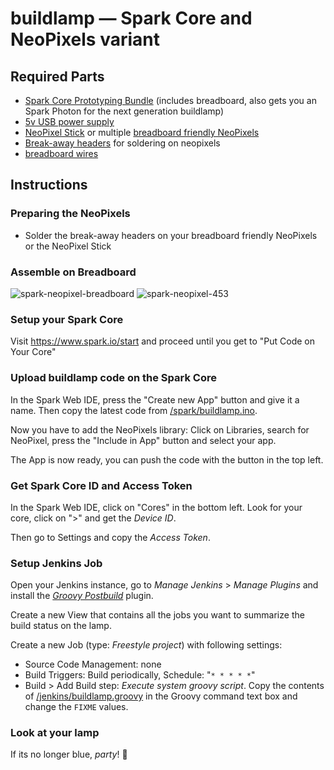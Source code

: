 # buildlamp — Spark Core and NeoPixels variant
## Required Parts

* [Spark Core Prototyping Bundle](https://store.spark.io/?product=prototyping-bundle) (includes breadboard, also gets you an Spark Photon for the next generation buildlamp)
* [5v USB power supply](http://www.adafruit.com/products/501)
* [NeoPixel Stick](http://www.adafruit.com/products/1426) or multiple [breadboard friendly NeoPixels](http://www.adafruit.com/products/1312)
* [Break-away headers](http://www.adafruit.com/products/392) for soldering on neopixels
* [breadboard wires](http://www.adafruit.com/products/153)

## Instructions

### Preparing the NeoPixels
* Solder the break-away headers on your breadboard friendly NeoPixels or the NeoPixel Stick

### Assemble on Breadboard
![spark-neopixel-breadboard](https://cloud.githubusercontent.com/assets/172415/5819579/32925982-a0bf-11e4-972f-549e74845e50.png) ![spark-neopixel-453](https://cloud.githubusercontent.com/assets/172415/5835355/d44bec72-a167-11e4-91bf-c99b1a6cf410.jpg)

### Setup your Spark Core
Visit https://www.spark.io/start and proceed until you get to "Put Code on Your Core"

### Upload buildlamp code on the Spark Core
In the Spark Web IDE, press the "Create new App" button and give it a name.
Then copy the latest code from [/spark/buildlamp.ino](../spark/buildlamp.ino). 

Now you have to add the NeoPixels library: Click on Libraries, search for NeoPixel, press the "Include in App" button and select your app.

The App is now ready, you can push the code with the button in the top left.

### Get Spark Core ID and Access Token

In the Spark Web IDE, click on "Cores" in the bottom left. Look for your core, click on ">" and get the _Device ID_.

Then go to Settings and copy the _Access Token_.

### Setup Jenkins Job

Open your Jenkins instance, go to _Manage Jenkins_ > _Manage Plugins_ and install the [_Groovy Postbuild_](https://wiki.jenkins-ci.org/display/JENKINS/Groovy+Postbuild+Plugin) plugin.

Create a new View that contains all the jobs you want to summarize the build status on the lamp.

Create a new Job (type: _Freestyle project_) with following settings:
* Source Code Management: none
* Build Triggers: Build periodically, Schedule: "`* * * * *`"
* Build > Add Build step: _Execute system groovy script_. Copy the contents of [/jenkins/buildlamp.groovy](../jenkins/buildlamp.groovy) in the Groovy command text box and change the `FIXME` values.

### Look at your lamp

If its no longer blue, *party*! :tada: 
